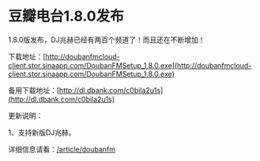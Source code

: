 # 豆瓣电台1.8.0发布

1.8.0版发布，DJ兆赫已经有两百个频道了！而且还在不断增加！

下载地址：[http://doubanfmcloud-client.stor.sinaapp.com/DoubanFMSetup_1.8.0.exe](http://doubanfmcloud-client.stor.sinaapp.com/DoubanFMSetup_1.8.0.exe)

备用下载地址：[http://dl.dbank.com/c0bila2u1s](http://dl.dbank.com/c0bila2u1s)

更新说明：

1、支持新版DJ兆赫。

详细信息请看：[/article/doubanfm](/article/doubanfm)

